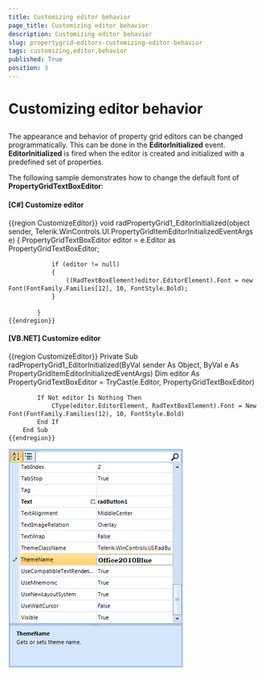 ```yaml
---
title: Customizing editor behavior
page_title: Customizing editor behavior
description: Customizing editor behavior
slug: propertygrid-editors-customizing-editor-behavior
tags: customizing,editor,behavior
published: True
position: 3
---
```


# Customizing editor behavior



## 

The appearance and behavior of property grid editors can be changed programmatically.
        	This can be done in the __EditorInitialized__ event. __EditorInitialized__
        	is fired when the editor is created and initialized with a predefined set of properties.
        

The following sample demonstrates how to change the default font of __PropertyGridTextBoxEditor__:
        

#### __[C#] Customize editor__

{{region CustomizeEditor}}
	        void radPropertyGrid1_EditorInitialized(object sender, Telerik.WinControls.UI.PropertyGridItemEditorInitializedEventArgs e)
	        {
	            PropertyGridTextBoxEditor editor = e.Editor as PropertyGridTextBoxEditor;
	
	            if (editor != null)
	            {
	                ((RadTextBoxElement)editor.EditorElement).Font = new Font(FontFamily.Families[12], 10, FontStyle.Bold);
	            }
	
	        }
	{{endregion}}



#### __[VB.NET] Customize editor__

{{region CustomizeEditor}}
	    Private Sub radPropertyGrid1_EditorInitialized(ByVal sender As Object, ByVal e As PropertyGridItemEditorInitializedEventArgs)
	        Dim editor As PropertyGridTextBoxEditor = TryCast(e.Editor, PropertyGridTextBoxEditor)
	
	        If Not editor Is Nothing Then
	            CType(editor.EditorElement, RadTextBoxElement).Font = New Font(FontFamily.Families(12), 10, FontStyle.Bold)
	        End If
	    End Sub
	{{endregion}}

![propertygrid-editors-customize-editor](images/propertygrid-editors-customize-editor.png)
